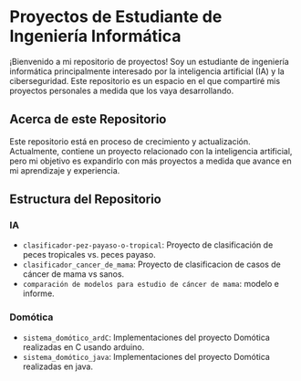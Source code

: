 # Proyectos de Estudiante de Ingeniería Informática

¡Bienvenido a mi repositorio de proyectos! Soy un estudiante de ingeniería informática principalmente interesado por la inteligencia artificial (IA) y la ciberseguridad. Este repositorio es un espacio en el que compartiré mis proyectos personales a medida que los vaya desarrollando.

## Acerca de este Repositorio

Este repositorio está en proceso de crecimiento y actualización. Actualmente, contiene un proyecto relacionado con la inteligencia artificial, pero mi objetivo es expandirlo con más proyectos a medida que avance en mi aprendizaje y experiencia.

## Estructura del Repositorio

### IA

- `clasificador-pez-payaso-o-tropical`: Proyecto de clasificación de peces tropicales vs. peces payaso.
- `clasificador_cancer_de_mama`: Proyecto de clasificacion de casos de cáncer de mama vs sanos.
- `comparación de modelos para estudio de cáncer de mama`: modelo e informe.
### Domótica
- `sistema_domótico_ardC`: Implementaciones del proyecto Domótica realizadas en C usando arduino.
- `sistema_domótico_java`: Implementaciones del proyecto Domótica realizadas en java.






